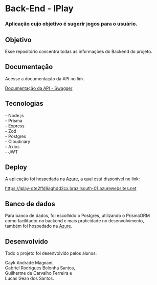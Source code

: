 # Back-End - IPlay
### Aplicação cujo objetivo é sugerir jogos para o usuário.

## Objetivo
<p> Esse repositório concentra todas as informações do Backend do projeto.  </p>

## Documentação
<p>Acesse a documentação da API no link</p>
<p><a href="https://iplay-dte2ffd6aghdd2cx.brazilsouth-01.azurewebsites.net/api-docs/">Documentação da API - Swagger</a></br></p>

## Tecnologias
<p> - Node.js</br>
    - Prisma</br>
    - Express </br>
    - Zod </br>
    - Postgres </br>
    - Cloudinary </br>
    - Axios </br>
    - JWT
</p>

## Deploy
A aplicação foi hospedada na <a href="https://azure.microsoft.com/pt-br/">Azure</a>, a qual está disponível no link:

<a href="https://iplay-dte2ffd6aghdd2cx.brazilsouth-01.azurewebsites.net">https://iplay-dte2ffd6aghdd2cx.brazilsouth-01.azurewebsites.net</a>

## Banco de dados
Para banco de dados, foi escolhido o Postgres, utilizando o PrismaORM como facilitador no backend e mais praticidade no desenvolvimento, também foi hospedado na <a href="https://azure.microsoft.com/pt-br/">Azure</a>.

## Desenvolvido
<p>Todo o projeto foi desenvolvido pelos alunos: </br></p>
<p>Cayk Andrade Magnani,</br>Gabriel Rodrigues Bolonha Santos,</br>Guilherme de Carvalho Ferreira e</br> Lucas Gean dos Santos.</p> 

